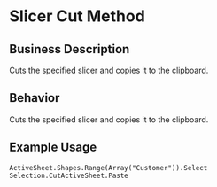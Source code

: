 # Slicer Cut Method

## Business Description
Cuts the specified slicer and copies it to the clipboard.

## Behavior
Cuts the specified slicer and copies it to the clipboard.

## Example Usage
```vba
ActiveSheet.Shapes.Range(Array("Customer")).Select 
Selection.CutActiveSheet.Paste
```